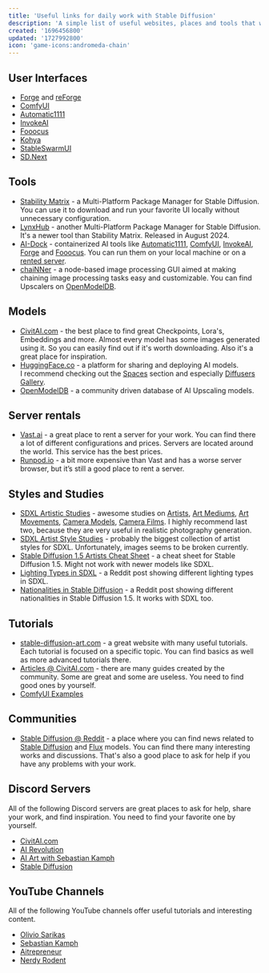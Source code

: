 ```yaml
---
title: 'Useful links for daily work with Stable Diffusion'
description: 'A simple list of useful websites, places and tools that will help you in your daily work with Stable Diffusion.'
created: '1696456800'
updated: '1727992800'
icon: 'game-icons:andromeda-chain'
---
```


## User Interfaces

- [Forge](https://github.com/lllyasviel/stable-diffusion-webui-forge) and
  [reForge](https://github.com/Panchovix/stable-diffusion-webui-reForge)
- [ComfyUI](https://github.com/comfyanonymous/ComfyUI)
- [Automatic1111](https://github.com/AUTOMATIC1111/stable-diffusion-webui)
- [InvokeAI](https://github.com/invoke-ai/InvokeAI)
- [Fooocus](https://github.com/lllyasviel/Fooocus)
- [Kohya](https://github.com/bmaltais/kohya_ss)
- [StableSwarmUI](https://github.com/Stability-AI/StableSwarmUI)
- [SD.Next](https://github.com/vladmandic/automatic)

## Tools

- [Stability Matrix](https://github.com/LykosAI/StabilityMatrix) - a
  Multi-Platform Package Manager for Stable Diffusion. You can use it to
  download and run your favorite UI locally without unnecessary configuration.
- [LynxHub](https://github.com/KindaBrazy/LynxHub) - another Multi-Platform
  Package Manager for Stable Diffusion. It's a newer tool than Stability Matrix.
  Released in August 2024.
- [AI-Dock](https://github.com/ai-dock) - containerized AI tools like
  [Automatic1111](https://github.com/AUTOMATIC1111/stable-diffusion-webui/),
  [ComfyUI](https://github.com/comfyanonymous/ComfyUI),
  [InvokeAI](https://github.com/invoke-ai/InvokeAI),
  [Forge](https://github.com/lllyasviel/stable-diffusion-webui-forge) and
  [Fooocus](https://github.com/lllyasviel/Fooocus). You can run them on your
  local machine or on a
  [rented server](http://localhost:4321/useful-links-for-daily-work-with-stable-diffusion#server-rentals).
- [chaiNNer](https://chainner.app/) - a node-based image processing GUI aimed at
  making chaining image processing tasks easy and customizable. You can find
  Upscalers on [OpenModelDB](https://openmodeldb.info/).

## Models

- [CivitAI.com](https://civitai.com/?ref_code=ADD-THI) - the best place to find
  great Checkpoints, Lora's, Embeddings and more. Almost every model has some
  images generated using it. So you can easily find out if it's worth
  downloading. Also it's a great place for inspiration.
- [HuggingFace.co](https://huggingface.co/) - a platform for sharing and
  deploying AI models.\
  I recommend checking out the
  [Spaces](https://huggingface.co/spaces?sort=trending&search=sdxl) section and
  especially
  [Diffusers Gallery](https://huggingface.co/spaces/huggingface-projects/diffusers-gallery).
- [OpenModelDB](https://openmodeldb.info/) - a community driven database of AI
  Upscaling models.

## Server rentals

- [Vast.ai](https://cloud.vast.ai/?ref_id=62878&creator_id=42512&name=null) - a
  great place to rent a server for your work. You can find there a lot of
  different configurations and prices. Servers are located around the world.
  This service has the best prices.
- [Runpod.io](https://runpod.io?ref=gzvzzzv9) - a bit more expensive than Vast
  and has a worse server browser, but it’s still a good place to rent a server.

## Styles and Studies

- [SDXL Artistic Studies](https://rikkar69.github.io/SDXL-artist-study/) -
  awesome studies on
  [Artists](https://rikkar69.github.io/SDXL-artist-study/tags/),
  [Art Mediums](https://rikkar69.github.io/SDXL-artist-study/art-mediums/),
  [Art Movements](https://rikkar69.github.io/SDXL-artist-study/art-movements/),
  [Camera Models](https://rikkar69.github.io/SDXL-artist-study/cameras/),
  [Camera Films](https://rikkar69.github.io/SDXL-artist-study/film/). I highly
  recommend last two, because they are very useful in realistic photography
  generation.
- [SDXL Artist Style Studies](https://sdxl.parrotzone.art/) - probably the
  biggest collection of artist styles for SDXL. Unfortunately, images seems to
  be broken currently.
- [Stable Diffusion 1.5 Artists Cheat Sheet](https://supagruen.github.io/StableDiffusion-CheatSheet/) -
  a cheat sheet for Stable Diffusion 1.5. Might not work with newer models like
  SDXL.
- [Lighting Types in SDXL](https://www.reddit.com/r/StableDiffusion/comments/1cjwi04/made_this_lighting_guide_for_myself_thought_id/) -
  a Reddit post showing different lighting types in SDXL.
- [Nationalities in Stable Diffusion](https://www.reddit.com/r/StableDiffusion/comments/13oea0i/photorealistic_portraits_of_200_ethinicities/) -
  a Reddit post showing different nationalities in Stable Diffusion 1.5. It
  works with SDXL too.

## Tutorials

- [stable-diffusion-art.com](https://stable-diffusion-art.com/tutorials/) - a
  great website with many useful tutorials. Each tutorial is focused on a
  specific topic. You can find basics as well as more advanced tutorials there.
- [Articles @ CivitAI.com](https://civitai.com/articles?ref_code=ADD-THI) -
  there are many guides created by the community. Some are great and some are
  useless. You need to find good ones by yourself.
- [ComfyUI Examples](https://comfyanonymous.github.io/ComfyUI_examples/)

## Communities

- [Stable Diffusion @ Reddit](https://www.reddit.com/r/StableDiffusion/) - a
  place where you can find news related to
  [Stable Diffusion](https://stability.ai/stable-image) and
  [Flux](https://blackforestlabs.ai/) models. You can find there many
  interesting works and discussions. That's also a good place to ask for help if
  you have any problems with your work.

## Discord Servers

All of the following Discord servers are great places to ask for help, share
your work, and find inspiration. You need to find your favorite one by yourself.

- [CivitAI.com](https://discord.gg/civitai)
- [AI Revolution](https://discord.gg/bQPPbaHtdt)
- [AI Art with Sebastian Kamph](https://discord.gg/vVCWFhMsrx)
- [Stable Diffusion](https://discord.gg/stablediffusion)

## YouTube Channels

All of the following YouTube channels offer useful tutorials and interesting
content.

- [Olivio Sarikas](https://www.youtube.com/@OlivioSarikas/videos)
- [Sebastian Kamph](https://www.youtube.com/@sebastiankamph/videos)
- [Aitrepreneur](https://www.youtube.com/@Aitrepreneur/videos)
- [Nerdy Rodent](https://www.youtube.com/@NerdyRodent/videos)
